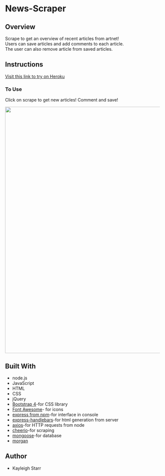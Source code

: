 # News-Scraper

## Overview
Scrape to get an overview of recent articles from artnet!
<br>
Users can save articles and add comments to each article. 
<br>
The user can also remove article from saved articles. 
## Instructions
[Visit this link to try on Heroku](https://cryptic-refuge-81543.herokuapp.com/)
<br>

### To Use
Click on scrape to get new articles! Comment and save!

<img src="./public/assets/img/example.gif" width="800">
 
## Built With
* node.js
* JavaScript
* HTML
* CSS
* jQuery
* [Bootstrap 4](https://getbootstrap.com/)-for CSS library
* [Font Awesome](https://fontawesome.com/?from=io)- for icons
* [express from npm](https://www.npmjs.com/package/express)-for interface in console
* [express-handlebars](https://www.npmjs.com/package/express-handlebars)-for html generation from server
* [axios](https://www.npmjs.com/package/axios)-for HTTP requests from node
* [cheerio](https://www.npmjs.com/package/cheerio)-for scraping
* [mongoose](https://www.npmjs.com/package/mongoose)-for database
* [morgan](https://www.npmjs.com/package/morgan)


## Author
* Kayleigh Starr
